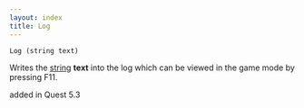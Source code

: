```yaml
---
layout: index
title: Log
---
```


    Log (string text)

Writes the [string](../../../types/string.html) **text** into the log which can be viewed in the game mode by pressing F11.

added in Quest 5.3
